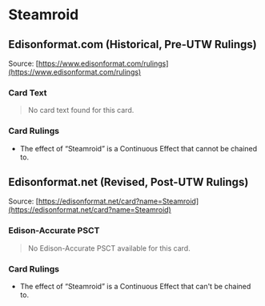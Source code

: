 # Steamroid

## Edisonformat.com (Historical, Pre-UTW Rulings)

Source: [https://www.edisonformat.com/rulings](https://www.edisonformat.com/rulings)

### Card Text

> No card text found for this card.

### Card Rulings

*   The effect of “Steamroid” is a Continuous Effect that cannot be chained to.

## Edisonformat.net (Revised, Post-UTW Rulings)

Source: [https://edisonformat.net/card?name=Steamroid](https://edisonformat.net/card?name=Steamroid)

### Edison-Accurate PSCT

> No Edison-Accurate PSCT available for this card.

### Card Rulings

*   The effect of “Steamroid” is a Continuous Effect that can't be chained to.
            